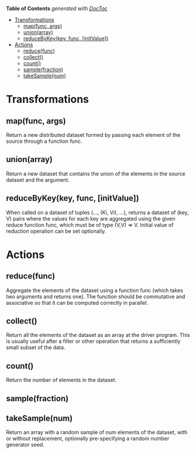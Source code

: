<!-- START doctoc generated TOC please keep comment here to allow auto update -->
<!-- DON'T EDIT THIS SECTION, INSTEAD RE-RUN doctoc TO UPDATE -->
**Table of Contents**  *generated with [DocToc](https://github.com/thlorenz/doctoc)*

- [Transformations](#transformations)
    - [map(func, args)](#map-func-args)
    - [union(array)](#union-array)
    - [reduceByKey(key, func, [initValue])](#reducebykey-key-func-initvalue)
- [Actions](#actions)
    - [reduce(func)](#reduce-func)
    - [collect()](#collect)
    - [count()](#count)
    - [sample(fraction)](#sample-fraction)
    - [takeSample(num)](#takesample-num)

<!-- END doctoc generated TOC please keep comment here to allow auto update -->

# Transformations

## map(func, args)
Return a new distributed dataset formed by passing each element of the source through a function func.

## union(array)
Return a new dataset that contains the union of the elements in the source dataset and the argument.

## reduceByKey(key, func, [initValue])
When called on a dataset of tuples (..., (Ki, Vi), ...), returns a dataset of (key, V) pairs where the values for each key are aggregated using the given reduce function func, which must be of type (V,V) => V. Initial value of reduction operation can be set optionally.

# Actions

## reduce(func) 
Aggregate the elements of the dataset using a function func (which takes two arguments and returns one). The function should be commutative and associative so that it can be computed correctly in parallel.

## collect()
Return all the elements of the dataset as an array at the driver program. This is usually useful after a filter or other operation that returns a sufficiently small subset of the data.

## count()  
Return the number of elements in the dataset.

## sample(fraction)

## takeSample(num)
Return an array with a random sample of num elements of the dataset, with or without replacement, optionally pre-specifying a random number generator seed.
